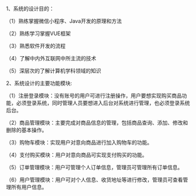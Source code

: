 1、系统的设计目的：

（1）熟练掌握微信小程序、Java开发的原理和方法

（2）熟练学习掌握VUE框架

（3）熟悉软件开发的流程

（4）了解中内外互联网中所主流的技术

（5）深层次的了解计算机学科领域的知识

2、系统设计的主要功能模块:

（1）注册登录模块：没有账号的用户可进行注册操作，用户要想实现购买商品功能，必须登录系统，同时管理人员要想进入后台对系统进行管理，也必须登录系统后台。

（2）商品管理模块：主要完成对商品信息的管理，包括商品查询、添加、修改和删除的基本操作。

（3）购物车模块：实现用户对意向商品进行加入购物车的功能。

（4）支付购买模块：用户对意向商品可实现支付购买的功能。

（5）订单管理模块：用户可管理个人订单信息，管理员可管理所有订单信息。

（6）用户管理模块：用户可对个人信息、收货地址等进行修改，管理员可查看管理所有用户信息。
